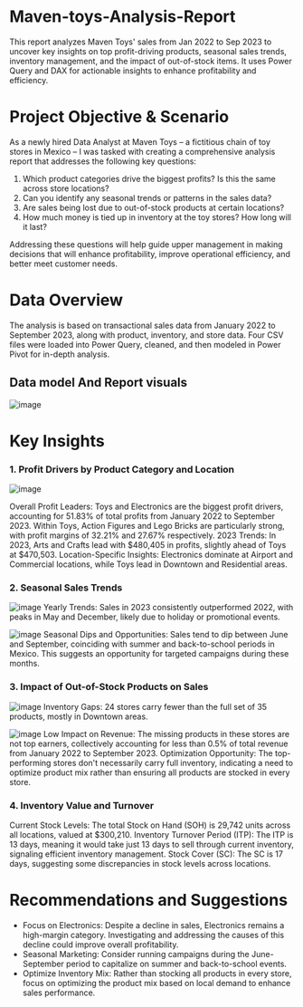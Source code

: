 # Maven-toys-Analysis-Report
This report analyzes Maven Toys' sales from Jan 2022 to Sep 2023 to uncover key insights on top profit-driving products, seasonal sales trends, inventory management, and the impact of out-of-stock items. It uses Power Query and DAX for actionable insights to enhance profitability and efficiency.

# Project Objective & Scenario
As a newly hired Data Analyst at Maven Toys – a fictitious chain of toy stores in Mexico – I was tasked with creating a comprehensive analysis report that addresses the following key questions:

1. Which product categories drive the biggest profits? Is this the same across store locations?
2. Can you identify any seasonal trends or patterns in the sales data?
3. Are sales being lost due to out-of-stock products at certain locations?
4. How much money is tied up in inventory at the toy stores? How long will it last?

Addressing these questions will help guide upper management in making decisions that will enhance profitability, improve operational efficiency, and better meet customer needs.

# Data Overview
The analysis is based on transactional sales data from January 2022 to September 2023, along with product, inventory, and store data. Four CSV files were loaded into Power Query, cleaned, and then modeled in Power Pivot for in-depth analysis.

## Data model And Report visuals
![image](https://github.com/user-attachments/assets/af30e3c9-424f-4348-a7b8-35963d362829)

# Key Insights
### 1. Profit Drivers by Product Category and Location
![image](https://github.com/user-attachments/assets/83915d9a-ae30-43c8-b00e-46ad2e1be763)

Overall Profit Leaders: Toys and Electronics are the biggest profit drivers, accounting for 51.83% of total profits from January 2022 to September 2023. Within Toys, Action Figures and Lego Bricks are particularly strong, with profit margins of 32.21% and 27.67% respectively.
2023 Trends: In 2023, Arts and Crafts lead with $480,405 in profits, slightly ahead of Toys at $470,503.
Location-Specific Insights: Electronics dominate at Airport and Commercial locations, while Toys lead in Downtown and Residential areas.

### 2. Seasonal Sales Trends
![image](https://github.com/user-attachments/assets/88aaed0d-a2a1-4d85-a6b6-3ea8f413ec93)
Yearly Trends: Sales in 2023 consistently outperformed 2022, with peaks in May and December, likely due to holiday or promotional events.

![image](https://github.com/user-attachments/assets/4b2c7578-1fed-4353-ae49-81ce1a2ed509)
Seasonal Dips and Opportunities: Sales tend to dip between June and September, coinciding with summer and back-to-school periods in Mexico. This suggests an opportunity for targeted campaigns during these months.

### 3. Impact of Out-of-Stock Products on Sales
![image](https://github.com/user-attachments/assets/6b1edf5c-607f-497b-8d2f-2d5549cf3196)
Inventory Gaps: 24 stores carry fewer than the full set of 35 products, mostly in Downtown areas.

![image](https://github.com/user-attachments/assets/46c20c60-687d-495c-8a22-9702dcfedcd7)
Low Impact on Revenue: The missing products in these stores are not top earners, collectively accounting for less than 0.5% of total revenue from January 2022 to September 2023.
Optimization Opportunity: The top-performing stores don't necessarily carry full inventory, indicating a need to optimize product mix rather than ensuring all products are stocked in every store.

### 4. Inventory Value and Turnover
Current Stock Levels: The total Stock on Hand (SOH) is 29,742 units across all locations, valued at $300,210.
Inventory Turnover Period (ITP): The ITP is 13 days, meaning it would take just 13 days to sell through current inventory, signaling efficient inventory management.
Stock Cover (SC): The SC is 17 days, suggesting some discrepancies in stock levels across locations.

# Recommendations and Suggestions
- Focus on Electronics: Despite a decline in sales, Electronics remains a high-margin category. Investigating and addressing the causes of this decline could improve overall profitability.
- Seasonal Marketing: Consider running campaigns during the June-September period to capitalize on summer and back-to-school events.
- Optimize Inventory Mix: Rather than stocking all products in every store, focus on optimizing the product mix based on local demand to enhance sales performance.




